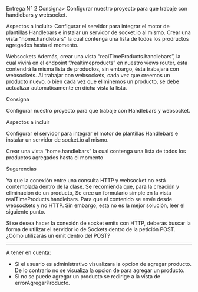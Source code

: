 Entrega N° 2
Consigna> Configurar nuestro proyecto para que trabaje con handlebars y websocket. 

Aspectos a incluir> 
Configurar el servidor para integrar el motor de plantillas Handlebars e instalar un servidor de socket.io al mismo. 
Crear una vista "home.handlebars" la cual contenga una lista de todos los prodructos agregados hasta el momento. 

Websockets
Además, crear una vista “realTimeProducts.handlebars”, la cual vivirá en el endpoint “/realtimeproducts” en nuestro views router, ésta contendrá la misma lista de productos, sin embargo, ésta trabajará con websockets.
Al trabajar con websockets, cada vez que creemos un producto nuevo, o bien cada vez que eliminemos un producto, se debe actualizar automáticamente en dicha vista la lista.


Consigna

Configurar nuestro proyecto para que trabaje con Handlebars y websocket.

Aspectos a incluir

Configurar el servidor para integrar el motor de plantillas Handlebars e instalar un servidor de socket.io al mismo.

Crear una vista “home.handlebars” la cual contenga una lista de todos los productos agregados hasta el momento

Sugerencias

Ya que la conexión entre una consulta HTTP y websocket no está contemplada dentro de la clase. Se recomienda que, para la creación y eliminación de un producto, Se cree un formulario simple en la vista realTimeProducts.handlebars. Para que el contenido se envíe desde websockets y no HTTP. Sin embargo, esta no es la mejor solución, leer el siguiente punto.

Si se desea hacer la conexión de socket emits con HTTP, deberás buscar la forma de utilizar el servidor io de Sockets dentro de la petición POST. ¿Cómo utilizarás un emit dentro del POST?

----
A tener en cuenta:
* Si el usuario es administrativo visualizara la opcion de agregar producto. De lo contrario no se visualiza la opcion de para agregar un producto. 
* Si no se puede agregar un producto se redirige a la vista de errorAgregarProducto.
